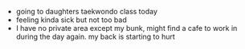 *   going to daughters taekwondo class today
*   feeling kinda sick but not too bad
*   I have no private area except my bunk, might find a cafe to work in during the day again. my back is starting to hurt